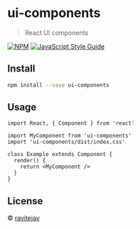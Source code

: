 # ui-components

> React UI components

[![NPM](https://img.shields.io/npm/v/ui-components.svg)](https://www.npmjs.com/package/ui-components) [![JavaScript Style Guide](https://img.shields.io/badge/code_style-standard-brightgreen.svg)](https://standardjs.com)

## Install

```bash
npm install --save ui-components
```

## Usage

```tsx
import React, { Component } from 'react'

import MyComponent from 'ui-components'
import 'ui-components/dist/index.css'

class Example extends Component {
  render() {
    return <MyComponent />
  }
}
```

## License

 © [ravitejav](https://github.com/ravitejav)
